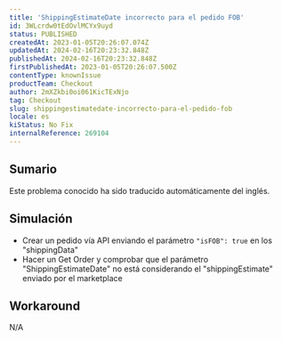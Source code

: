 ```yaml
---
title: 'ShippingEstimateDate incorrecto para el pedido FOB'
id: 3WLcrdw0tEdOvlMCYx9uyd
status: PUBLISHED
createdAt: 2023-01-05T20:26:07.074Z
updatedAt: 2024-02-16T20:23:32.848Z
publishedAt: 2024-02-16T20:23:32.848Z
firstPublishedAt: 2023-01-05T20:26:07.500Z
contentType: knownIssue
productTeam: Checkout
author: 2mXZkbi0oi061KicTExNjo
tag: Checkout
slug: shippingestimatedate-incorrecto-para-el-pedido-fob
locale: es
kiStatus: No Fix
internalReference: 269104
---
```


## Sumario

<div class="alert alert-info">
  <p>Este problema conocido ha sido traducido automáticamente del inglés.</p>
</div>



## Simulación



- Crear un pedido vía API enviando el parámetro `"isFOB": true` en los "shippingData"
- Hacer un Get Order y comprobar que el parámetro "ShippingEstimateDate" no está considerando el "shippingEstimate" enviado por el marketplace


##

## Workaround


N/A




